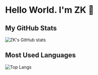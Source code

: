 # Hello World. I'm ZK 👋

## My GitHub Stats
![ZK's GitHub stats](https://github-readme-stats.vercel.app/api?username=rekurrenzk&show_icons=true&theme=merko&include_all_commits=true)

## Most Used Languages
![Top Langs](https://github-readme-stats.vercel.app/api/top-langs/?username=rekurrenzk&layout=compact&theme=radical)
